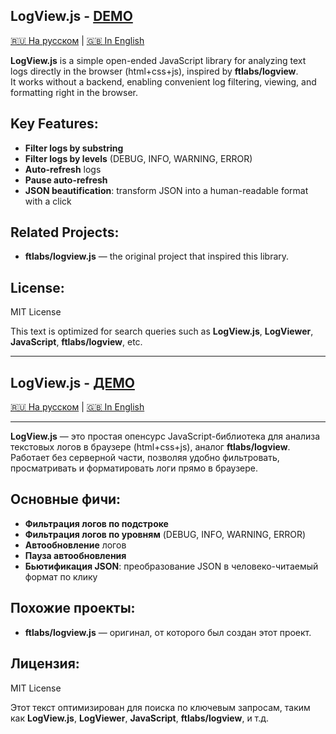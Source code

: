 ## LogView.js - [DEMO](https://andres-website.github.io/LogView.js/)

[🇷🇺 На русском](#logviewjs---демо) | [🇬🇧 In English](#logviewjs---demo)


**LogView.js** is a simple open-ended JavaScript library for analyzing text logs directly in the browser (html+css+js), inspired by **ftlabs/logview**.  
It works without a backend, enabling convenient log filtering, viewing, and formatting right in the browser.

## Key Features:
- **Filter logs by substring**
- **Filter logs by levels** (DEBUG, INFO, WARNING, ERROR)
- **Auto-refresh** logs
- **Pause auto-refresh**
- **JSON beautification**: transform JSON into a human-readable format with a click

## Related Projects:
- **ftlabs/logview.js** — the original project that inspired this library.

## License:
MIT License

This text is optimized for search queries such as **LogView.js**, **LogViewer**, **JavaScript**, **ftlabs/logview**, etc.

---

## LogView.js - [ДЕМО](https://andres-website.github.io/LogView.js/)

[🇷🇺 На русском](#logviewjs---демо) | [🇬🇧 In English](#logviewjs---demo) 

---

**LogView.js** — это простая опенсурс JavaScript-библиотека для анализа текстовых логов в браузере (html+css+js), аналог **ftlabs/logview**.  
Работает без серверной части, позволяя удобно фильтровать, просматривать и форматировать логи прямо в браузере.

## Основные фичи:
- **Фильтрация логов по подстроке**
- **Фильтрация логов по уровням** (DEBUG, INFO, WARNING, ERROR)
- **Автообновление** логов
- **Пауза автообновления**
- **Бьютификация JSON**: преобразование JSON в человеко-читаемый формат по клику

## Похожие проекты:
- **ftlabs/logview.js** — оригинал, от которого был создан этот проект.

## Лицензия:
MIT License

Этот текст оптимизирован для поиска по ключевым запросам, таким как **LogView.js**, **LogViewer**, **JavaScript**, **ftlabs/logview**, и т.д.
